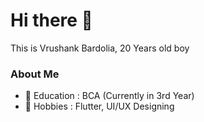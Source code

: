 # Hi there 👋

This is Vrushank Bardolia, 20 Years old boy

### About Me

- 📖 Education : BCA (Currently in 3rd Year)
- 🤩 Hobbies : Flutter, UI/UX Designing

